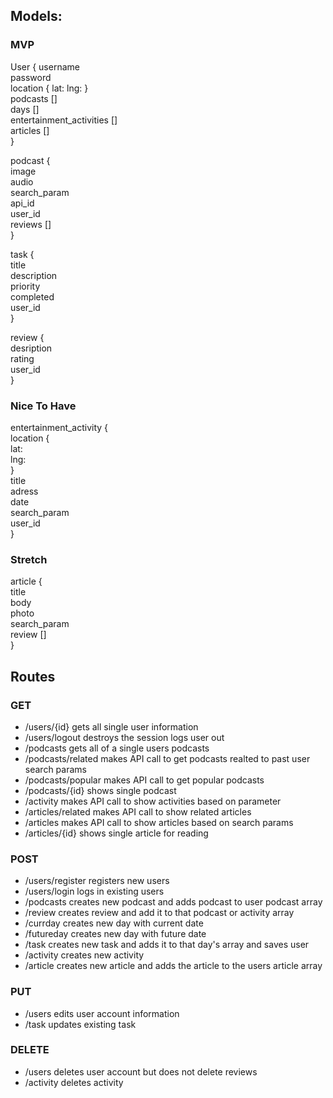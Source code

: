 ## Models: 

### MVP

User {
	username  
	password  
	location {
		lat:
		lng:
}  	
	podcasts []  
	days []  
	entertainment_activities []  
	articles []  
}  

podcast {  
	image  
	audio  
	search_param  
	api_id  
	user_id  
	reviews []  
}  

task {  
	title  
	description  
	priority  
	completed  
	user_id  
}  

review {  
	desription  
	rating  
	user_id  
}  

### Nice To Have

entertainment_activity {  
	location {  
		lat:  
		lng:  
}  
	title  
	adress  
	date  
	search_param  
	user_id  
}  

### Stretch

article {  
	title  
	body  
	photo  
	search_param  
	review []  
}  

## Routes

### GET
* /users/{id} gets all single user information
* /users/logout destroys the session logs user out
* /podcasts gets all of a single users podcasts
* /podcasts/related makes API call to get podcasts realted to past user search params
* /podcasts/popular makes API call to get popular podcasts
* /podcasts/{id} shows single podcast
* /activity makes API call to show activities based on parameter
* /articles/related makes API call to show related articles
* /articles makes API call to show articles based on search params
* /articles/{id} shows single article for reading


### POST
* /users/register registers new users
* /users/login logs in existing users
* /podcasts creates new podcast and adds podcast to user podcast array
* /review creates review and add it to that podcast or activity array
* /currday creates new day with current date
* /futureday creates new day with future date
* /task creates new task and adds it to that day's array and saves user
* /activity creates new activity
* /article creates new article and adds the article to the users article array

### PUT
* /users edits user account information
* /task updates existing task

### DELETE
* /users deletes user account but does not delete reviews
* /activity deletes activity



























